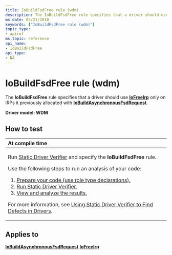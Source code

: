 ```yaml
---
title: IoBuildFsdFree rule (wdm)
description: The IoBuildFsdFree rule specifies that a driver should use IoFreeIrp only on IRPs it previously allocated with IoBuildAsynchronousFsdRequest.
ms.date: 05/21/2018
keywords: ["IoBuildFsdFree rule (wdm)"]
topic_type:
- apiref
ms.topic: reference
api_name:
- IoBuildFsdFree
api_type:
- NA
---
```


# IoBuildFsdFree rule (wdm)


The **IoBuildFsdFree** rule specifies that a driver should use [**IoFreeIrp**](/windows-hardware/drivers/ddi/wdm/nf-wdm-iofreeirp) only on IRPs it previously allocated with [**IoBuildAsynchronousFsdRequest**](/windows-hardware/drivers/ddi/wdm/nf-wdm-iobuildasynchronousfsdrequest).

**Driver model: WDM**

## How to test

<table>
<colgroup>
<col width="100%" />
</colgroup>
<thead>
<tr class="header">
<th align="left">At compile time</th>
</tr>
</thead>
<tbody>
<tr class="odd">
<td align="left"><p>Run <a href="/windows-hardware/drivers/devtest/static-driver-verifier" data-raw-source="[Static Driver Verifier](./static-driver-verifier.md)">Static Driver Verifier</a> and specify the <strong>IoBuildFsdFree</strong> rule.</p>
Use the following steps to run an analysis of your code:
<ol>
<li><a href="/windows-hardware/drivers/devtest/using-static-driver-verifier-to-find-defects-in-drivers#preparing-your-source-code" data-raw-source="[Prepare your code (use role type declarations).](./using-static-driver-verifier-to-find-defects-in-drivers.md#preparing-your-source-code)">Prepare your code (use role type declarations).</a></li>
<li><a href="/windows-hardware/drivers/devtest/using-static-driver-verifier-to-find-defects-in-drivers#running-static-driver-verifier" data-raw-source="[Run Static Driver Verifier.](./using-static-driver-verifier-to-find-defects-in-drivers.md#running-static-driver-verifier)">Run Static Driver Verifier.</a></li>
<li><a href="/windows-hardware/drivers/devtest/using-static-driver-verifier-to-find-defects-in-drivers#viewing-and-analyzing-the-results" data-raw-source="[View and analyze the results.](./using-static-driver-verifier-to-find-defects-in-drivers.md#viewing-and-analyzing-the-results)">View and analyze the results.</a></li>
</ol>
<p>For more information, see <a href="/windows-hardware/drivers/devtest/using-static-driver-verifier-to-find-defects-in-drivers" data-raw-source="[Using Static Driver Verifier to Find Defects in Drivers](./using-static-driver-verifier-to-find-defects-in-drivers.md)">Using Static Driver Verifier to Find Defects in Drivers</a>.</p></td>
</tr>
</tbody>
</table>

## Applies to

[**IoBuildAsynchronousFsdRequest**](/windows-hardware/drivers/ddi/wdm/nf-wdm-iobuildasynchronousfsdrequest)
[**IoFreeIrp**](/windows-hardware/drivers/ddi/wdm/nf-wdm-iofreeirp)
